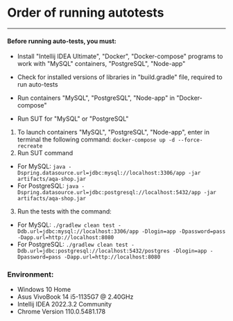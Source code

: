 # Order of running autotests

***

#### Before running auto-tests, you must:
* Install "Intellij IDEA Ultimate", "Docker", "Docker-compose" programs to work with "MySQL" containers,
   "PostgreSQL", "Node-app"

* Check for installed versions of libraries in "build.gradle" file,
   required to run auto-tests

* Run containers "MySQL", "PostgreSQL", "Node-app" in "Docker-compose"

* Run SUT for "MySQL" or "PostgreSQL"

1. To launch containers "MySQL", "PostgreSQL", "Node-app", enter in
    terminal the following command: ```docker-compose up -d --force-recreate```
2. Run SUT command
* For MySQL: ```java -Dspring.datasource.url=jdbc:mysql://localhost:3306/app -jar artifacts/aqa-shop.jar```
* For PostgreSQL: ```java -Dspring.datasource.url=jdbc:postgresql://localhost:5432/app -jar artifacts/aqa-shop.jar```
3. Run the tests with the command:
* For MySQL: `./gradlew clean test -Ddb.url=jdbc:mysql://localhost:3306/app -Dlogin=app -Dpassword=pass -Dapp.url=http://localhost:8080`
* For PostgreSQL: `./gradlew clean test -Ddb.url=jdbc:postgresql://localhost:5432/postgres -Dlogin=app -Dpassword=pass -Dapp.url=http://localhost:8080`

### Environment:
- Windows 10 Home
- Asus VivoBook 14 i5-1135G7 @ 2.40GHz
- Intellij IDEA 2022.3.2 Community
- Chrome Version 110.0.5481.178
